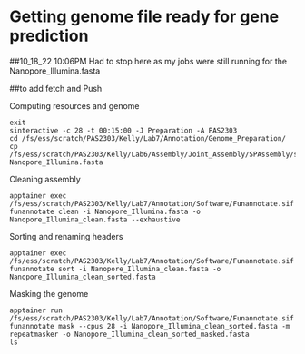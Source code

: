# Getting genome file ready for gene prediction
##10_18_22 10:06PM Had to stop here as my jobs were still running for the Nanopore_Illumina.fasta

##to add fetch and Push

Computing resources and genome
```
exit
sinteractive -c 28 -t 00:15:00 -J Preparation -A PAS2303
cd /fs/ess/scratch/PAS2303/Kelly/Lab7/Annotation/Genome_Preparation/
cp /fs/ess/scratch/PAS2303/Kelly/Lab6/Assembly/Joint_Assembly/SPAssembly/scaffolds.fasta Nanopore_Illumina.fasta
```

Cleaning assembly
```
apptainer exec /fs/ess/scratch/PAS2303/Kelly/Lab7/Annotation/Software/Funannotate.sif funannotate clean -i Nanopore_Illumina.fasta -o Nanopore_Illumina_clean.fasta --exhaustive
```

Sorting and renaming headers
```
apptainer exec /fs/ess/scratch/PAS2303/Kelly/Lab7/Annotation/Software/Funannotate.sif funannotate sort -i Nanopore_Illumina_clean.fasta -o Nanopore_Illumina_clean_sorted.fasta
```

Masking the genome
```
apptainer run /fs/ess/scratch/PAS2303/Kelly/Lab7/Annotation/Software/Funannotate.sif funannotate mask --cpus 28 -i Nanopore_Illumina_clean_sorted.fasta -m repeatmasker -o Nanopore_Illumina_clean_sorted_masked.fasta
ls
```
